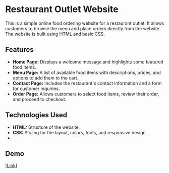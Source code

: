 # Restaurant Outlet Website

This is a simple online food ordering website for a restaurant outlet. It allows customers to browse the menu and place orders directly from the website. The website is built using HTML and basic CSS.

## Features

- **Home Page:** Displays a welcome message and highlights some featured food items.
- **Menu Page:** A list of available food items with descriptions, prices, and options to add them to the cart.
- **Contact Page:** Includes the restaurant's contact information and a form for customer inquiries.
- **Order Page:** Allows customers to select food items, review their order, and proceed to checkout.

## Technologies Used

- **HTML:** Structure of the website.
- **CSS:** Styling for the layout, colors, fonts, and responsive design.
- 
## Demo

[[Link](https://sabari0307.github.io/reestar-outlet-website/)]
